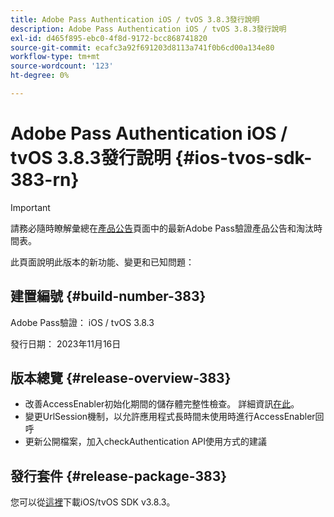 ```yaml
---
title: Adobe Pass Authentication iOS / tvOS 3.8.3發行說明
description: Adobe Pass Authentication iOS / tvOS 3.8.3發行說明
exl-id: d465f895-ebc0-4f8d-9172-bcc868741820
source-git-commit: ecafc3a92f691203d8113a741f0b6cd00a134e80
workflow-type: tm+mt
source-wordcount: '123'
ht-degree: 0%

---
```


# Adobe Pass Authentication iOS / tvOS 3.8.3發行說明 {#ios-tvos-sdk-383-rn}

>[!IMPORTANT]
>
> 請務必隨時瞭解彙總在[產品公告](/help/authentication/product-announcements.md)頁面中的最新Adobe Pass驗證產品公告和淘汰時間表。

此頁面說明此版本的新功能、變更和已知問題：

## 建置編號 {#build-number-383}

Adobe Pass驗證： iOS / tvOS 3.8.3

發行日期： 2023年11月16日

## 版本總覽 {#release-overview-383}

* 改善AccessEnabler初始化期間的儲存體完整性檢查。 詳細資訊[在此](/help/authentication/integration-guide-programmers/legacy/sdks/ios-tvos-sdk/iostvos-sdk-storage-integrity-checks.md)。
* 變更UrlSession機制，以允許應用程式長時間未使用時進行AccessEnabler回呼
* 更新公開檔案，加入checkAuthentication API使用方式的建議

## 發行套件 {#release-package-383}

您可以從[這裡](https://tve.zendesk.com/hc/en-us/articles/204963209-iOS-tvOS-Native-AccessEnabler-Library)下載iOS/tvOS SDK v3.8.3。
